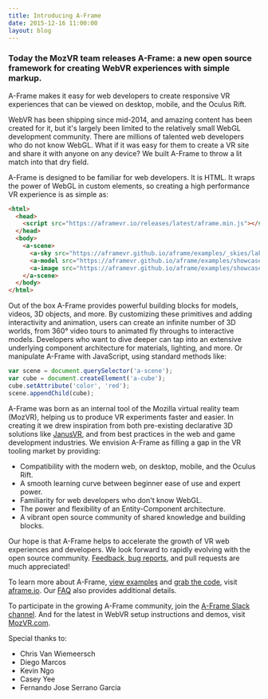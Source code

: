 ```yaml
---
title: Introducing A-Frame
date: 2015-12-16 11:00:00
layout: blog
---
```


### Today the MozVR team releases A-Frame: a new open source framework for creating WebVR experiences with simple markup.

A-Frame makes it easy for web developers to create responsive VR experiences that can be viewed on desktop, mobile, and the Oculus Rift.

WebVR has been shipping since mid-2014, and amazing content has been created for it, but it's largely been limited to the relatively small WebGL development community. There are millions of talented web developers who do not know WebGL. What if it was easy for them to create a VR site and share it with anyone on any device? We built A-Frame to throw a lit match into that dry field.

<!-- more -->

A-Frame is designed to be familiar for web developers. It is HTML. It wraps the power of WebGL in custom elements, so creating a high performance VR experience is as simple as:

```html
<html>
  <head>
    <script src="https://aframevr.io/releases/latest/aframe.min.js"></script>
  </head>
  <body>
    <a-scene>
      <a-sky src="https://aframevr.github.io/aframe/examples/_skies/lake.jpg"></a-sky>
      <a-model src="https://aframevr.github.io/aframe/examples/showcase-composite/sculpture.dae" position="0 0 -2"></a-model>
      <a-image src="https://aframevr.github.io/aframe/examples/showcase-composite/portland.png" width="1" height="0.35" position="-2 1.2 1"></a-image>
    </a-scene>
  </body>
</html>
```

Out of the box A-Frame provides powerful building blocks for models, videos, 3D objects, and more. By customizing these primitives and adding interactivity and animation, users can create an infinite number of 3D worlds, from 360° video tours to animated fly throughs to interactive models. Developers who want to dive deeper can tap into an extensive underlying component architecture for materials, lighting, and more. Or manipulate A-Frame with JavaScript, using standard methods like:

```js
var scene = document.querySelector('a-scene');
var cube = document.createElement('a-cube');
cube.setAttribute('color', 'red');
scene.appendChild(cube);
```

A-Frame was born as an internal tool of the Mozilla virtual reality team (MozVR), helping us to produce VR experiments faster and easier. In creating it we drew inspiration from both pre-existing declarative 3D solutions like [JanusVR](http://www.janusvr.com/), and from best practices in the web and game development industries. We envision A-Frame as filling a gap in the VR tooling market by providing:

* Compatibility with the modern web, on desktop, mobile, and the Oculus Rift.
* A smooth learning curve between beginner ease of use and expert power.
* Familiarity for web developers who don't know WebGL.
* The power and flexibility of an Entity-Component architecture.
* A vibrant open source community of shared knowledge and building blocks.

Our hope is that A-Frame helps to accelerate the growth of VR web experiences and developers. We look forward to rapidly evolving with the open source community. [Feedback, bug reports](), and pull requests are much appreciated!

To learn more about A-Frame, [view examples](https://aframe.io/examples/) and [grab the code](https://github.com/aframevr/aframe), visit [aframe.io](https://aframe.io/). Our [FAQ](https://aframe.io/docs/faq/) also provides additional details.

To participate in the growing A-Frame community, join the [A-Frame Slack channel](https://aframevr-slack.herokuapp.com/). And for the latest in WebVR setup instructions and demos, visit [MozVR.com](http://mozvr.com/).

Special thanks to:

* Chris Van Wiemeersch
* Diego Marcos
* Kevin Ngo
* Casey Yee
* Fernando Jose Serrano Garcia
